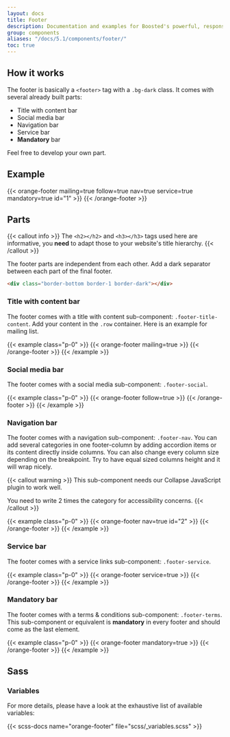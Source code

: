 ```yaml
---
layout: docs
title: Footer
description: Documentation and examples for Boosted's powerful, responsive footer. Includes support for branding, navigation and more.
group: components
aliases: "/docs/5.1/components/footer/"
toc: true
---
```


## How it works

The footer is basically a `<footer>` tag with a `.bg-dark` class. It comes with several already built parts:
- Title with content bar
- Social media bar
- Navigation bar
- Service bar
- **Mandatory** bar

Feel free to develop your own part.

## Example

{{< orange-footer mailing=true follow=true nav=true service=true mandatory=true id="1" >}}
{{< /orange-footer >}}

## Parts

{{< callout info >}}
The `<h2></h2>` and `<h3></h3>` tags used here are informative, you **need** to adapt those to your website's title hierarchy.
{{< /callout >}}

The footer parts are independent from each other. Add a dark separator between each part of the final footer.

```html
<div class="border-bottom border-1 border-dark"></div>
```

### Title with content bar

The footer comes with a title with content sub-component: `.footer-title-content`. Add your content in the `.row` container. Here is an example for mailing list.

{{< example class="p-0" >}}
{{< orange-footer mailing=true >}}
{{< /orange-footer >}}
{{< /example >}}

### Social media bar

The footer comes with a social media sub-component: `.footer-social`.

{{< example class="p-0" >}}
{{< orange-footer follow=true >}}
{{< /orange-footer >}}
{{< /example >}}

### Navigation bar

The footer comes with a navigation sub-component: `.footer-nav`. You can add several categories in one footer-column by adding accordion items or its content directly inside columns. You can also change every column size depending on the breakpoint. Try to have equal sized columns height and it will wrap nicely.

{{< callout warning >}}
This sub-component needs our Collapse JavaScript plugin to work well.

You need to write 2 times the category for accessibility concerns.
{{< /callout >}}

{{< example class="p-0" >}}
{{< orange-footer nav=true id="2" >}}
{{< /orange-footer >}}
{{< /example >}}

### Service bar

The footer comes with a service links sub-component: `.footer-service`.

{{< example class="p-0" >}}
{{< orange-footer service=true >}}
{{< /orange-footer >}}
{{< /example >}}

### Mandatory bar

The footer comes with a terms & conditions sub-component: `.footer-terms`. This sub-component or equivalent is **mandatory** in every footer and should come as the last element.

{{< example class="p-0" >}}
{{< orange-footer mandatory=true >}}
{{< /orange-footer >}}
{{< /example >}}

## Sass

### Variables

For more details, please have a look at the exhaustive list of available variables:

{{< scss-docs name="orange-footer" file="scss/_variables.scss" >}}
